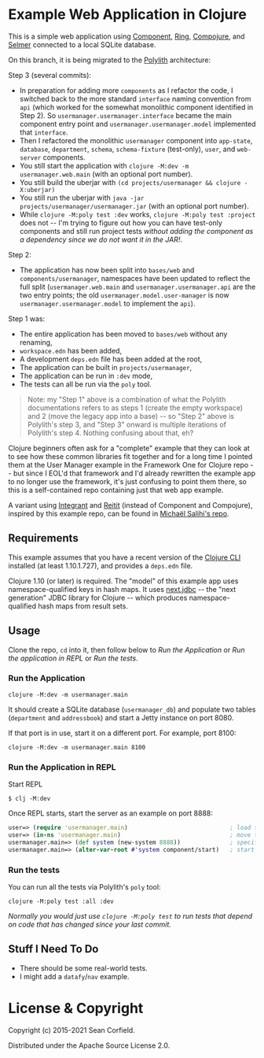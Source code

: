# Example Web Application in Clojure

This is a simple web application using [Component](https://github.com/stuartsierra/component), [Ring](https://github.com/ring-clojure/ring), [Compojure](https://github.com/weavejester/compojure), and [Selmer](https://github.com/yogthos/Selmer) connected to a local SQLite database.

On this branch, it is being migrated to the [Polylith](https://polylith.gitbook.io/) architecture:

Step 3 (several commits):

* In preparation for adding more `components` as I refactor the code, I switched back to the more standard `interface` naming convention from `api` (which worked for the somewhat monolithic component identified in Step 2). So `usermanager.usermanager.interface` became the main component entry point and `usermanager.usermanager.model` implemented that `interface`.
* Then I refactored the monolithic `usermanager` component into `app-state`, `database`, `department`, `schema`, `schema-fixture` (test-only), `user`, and `web-server` components.
* You still start the application with `clojure -M:dev -m usermanager.web.main` (with an optional port number).
* You still build the uberjar with `(cd projects/usermanager && clojure -X:uberjar)`
* You still run the uberjar with `java -jar projects/usermanager/usermanager.jar` (with an optional port number).
* While `clojure -M:poly test :dev` works, `clojure -M:poly test :project` does not -- I'm trying to figure out how you can have test-only components and still run project tests _without adding the component as a dependency since we do not want it in the JAR!_.

Step 2:

* The application has now been split into `bases/web` and `components/usermanager`, namespaces have been updated to reflect the full split (`usermanager.web.main` and `usermanager.usermanager.api` are the two entry points; the old `usermanager.model.user-manager` is now `usermanager.usermanager.model` to implement the `api`).

Step 1 was:

* The entire application has been moved to `bases/web` without any renaming,
* `workspace.edn` has been added,
* A development `deps.edn` file has been added at the root,
* The application can be built in `projects/usermanager`,
* The application can be run in `:dev` mode,
* The tests can all be run via the `poly` tool.

> Note: my "Step 1" above is a combination of what the Polylith documentations refers to as steps 1 (create the empty workspace) and 2 (move the legacy app into a base) -- so "Step 2" above is Polylith's step 3, and "Step 3" onward is multiple iterations of Polylith's step 4. Nothing confusing about that, eh?

Clojure beginners often ask for a "complete" example that they can look at to see how these common libraries fit together and for a long time I pointed them at the User Manager example in the Framework One for Clojure repo -- but since I EOL'd that framework and I'd already rewritten the example app to no longer use the framework, it's just confusing to point them there, so this is a self-contained repo containing just that web app example.

A variant using [Integrant](https://github.com/weavejester/integrant) and [Reitit](https://github.com/metosin/reitit) (instead of Component and Compojure), inspired by this example repo, can be found in [Michaël Salihi's repo](https://github.com/PrestanceDesign/usermanager-reitit-integrant-example).

## Requirements

This example assumes that you have a recent version of the [Clojure CLI](https://clojure.org/guides/deps_and_cli) installed (at least 1.10.1.727), and provides a `deps.edn` file.

Clojure 1.10 (or later) is required. The "model" of this example app uses namespace-qualified keys in hash maps. It uses [next.jdbc](https://cljdoc.org/d/seancorfield/next.jdbc) -- the "next generation" JDBC library for Clojure -- which produces namespace-qualified hash maps from result sets.

## Usage

Clone the repo, `cd` into it, then follow below to _Run the Application_ or _Run the application in REPL_
or _Run the tests_.

### Run the Application
```
clojure -M:dev -m usermanager.main
```

It should create a SQLite database (`usermanager_db`) and populate two tables (`department` and `addressbook`) and start a Jetty instance on port 8080.

If that port is in use, start it on a different port. For example, port 8100:

```
clojure -M:dev -m usermanager.main 8100
```

### Run the Application in REPL

Start REPL

```
$ clj -M:dev
```

Once REPL starts, start the server as an example on port 8888:

```clj
user=> (require 'usermanager.main)                             ; load the code
user=> (in-ns 'usermanager.main)                               ; move to the namesapce
usermanager.main=> (def system (new-system 8888))              ; specify port
usermanager.main=> (alter-var-root #'system component/start)   ; start the server
```

### Run the tests

You can run all the tests via Polylith's `poly` tool:

```
clojure -M:poly test :all :dev
```

_Normally you would just use `clojure -M:poly test` to run tests that depend on code that has changed since your last commit._

## Stuff I Need To Do

* There should be some real-world tests.
* I might add a `datafy`/`nav` example.

# License & Copyright

Copyright (c) 2015-2021 Sean Corfield.

Distributed under the Apache Source License 2.0.
